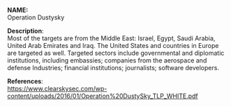 **NAME:**  
Operation Dustysky  
 
**Description**:   
Most of the targets are from the Middle East: Israel, Egypt, Saudi Arabia, United Arab Emirates and Iraq. The United States and countries in Europe are targeted as well. Targeted sectors include governmental and diplomatic institutions, including embassies; companies from the aerospace and defense Industries; financial institutions; journalists; software developers.
  
**References**:  
https://www.clearskysec.com/wp-content/uploads/2016/01/Operation%20DustySky_TLP_WHITE.pdf
